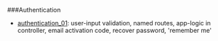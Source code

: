 ###Authentication

* [authentication_01](https://github.com/outboundexplorer/laravel-insights/tree/master/samples/Authentication_01): user-input validation, named routes, app-logic in controller, email activation code, recover password, 'remember me'
